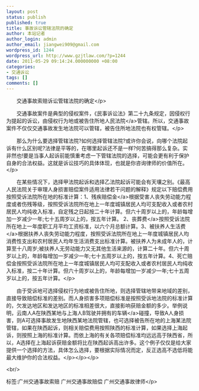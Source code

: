 ```yaml
---
layout: post
status: publish
published: true
title: 事故诉讼管辖法院的确定
author: 本站记者
author_login: admin
author_email: jiangwei909@gmail.com
wordpress_id: 1244
wordpress_url: http://www.gzjtlaw.com/?p=1244
date: 2011-05-29 09:14:24.000000000 +08:00
categories:
- 交通诉讼
tags: []
comments: []
---
```

<p><p><p>　　交通事故索赔诉讼管辖法院的确定<&#47;p><p>　　交通事故案件是典型的侵权案件，《民事诉讼法》第二十九条规定，因侵权行为提起的诉讼，由侵权行为地或被告住所地<a>人民法院<&#47;a>管辖。所以，交通事故案件不仅仅交通事故发生地法院可以管辖，被告住所地法院也有权管辖。<&#47;p><p>　　那么为什么要选择管辖法院?如何选择管辖法院?或许你会说，向哪个法院起诉有什么区别呢?法律是平等的，在哪里起诉还不是一样?何苦搞得那么复杂。实非然也!要是当事人起诉前能慎重考虑一下管辖法院的选择，可能会更有利于保护自身的合法权益。这就是诉讼技巧的具体体现，也就是你咨询律师的价值所在。<&#47;p><p>　　在某些情况下，选择甲法院起诉和选择乙法院起诉可能会有天壤之别。《最高人民法院关于审理人身损害赔偿案件适用法律若干问题的解释》规定以下赔偿费用按照受诉法院所在地的标准计算：1、<a>残疾赔偿金<&#47;a>根据受害人丧失劳动能力程度或者伤残等级，按照受诉法院所在地上一年度城镇居民人均可支配收入或者农村居民人均纯收入标准，自定残之日起按二十年计算。但六十周岁以上的，年龄每增加一岁减少一年;七十五周岁以上的，按五年计算。 2、<a>丧葬费<&#47;a>按照受诉法院所在地上一年度职工月平均工资标准，以六个月总额计算。3、<a>被扶养人生活费<&#47;a>根据扶养人丧失劳动能力程度，按照受诉法院所在地上一年度城镇居民人均消费性支出和农村居民人均年生活消费支出标准计算。被扶养人为未成年人的，计算至十八周岁;被扶养人无劳动能力又无其他生活来源的，计算二十年。但六十周岁以上的，年龄每增加一岁减少一年;七十五周岁以上的，按五年计算。4、死亡赔偿金按照受诉法院所在地上一年度城镇居民人均可支配收入或者农村居民人均纯收入标准，按二十年计算。但六十周岁以上的，年龄每增加一岁减少一年;七十五周岁以上的，按五年计算。<&#47;p><p>　　由于受诉地可选择侵权行为地或被告住所地，则选择管辖地带来地域的差别，直接导致赔偿标准的差别。而人身损害多项赔偿标准是按照受诉地法院的标准计算的，欠发达地区和发达地区的标准相差很大，直接影响获赔金额的多少。举例说明，云南人A在陕西某地与上海人B驾驶并拥有的<a>车辆<&#47;a>碰撞，导致A人身损害，则A可选择事故发生地陕西某地法院管辖，也可选择被告所在地的上海某法院管辖，如果在陕西起诉，则相关赔偿费用按照陕西的标准计算，如果选择上海起诉，则按照上海的标准计算。而依上海的有关各项赔偿标准均远远高于陕西省，所以，A选择在上海起诉获赔金额将比在陕西起诉高出许多。这个例子仅仅是给大家提供一个选择的方法，具体怎么选择，要根据实际情况而定，反正选高不选低将能最大维护你的合法权益。<&#47;p><&#47;p><&#47;p><br&#47;><p>标签:广州交通事故索赔 广州交通事故赔偿 广州交通事故律师<&#47;p>
